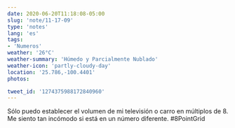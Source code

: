 ```yaml
---
date: 2020-06-20T11:18:08-05:00
slug: 'note/11-17-09'
type: 'notes'
lang: 'es'
tags:
- 'Numeros'
weather: '26°C'
weather-summary: 'Húmedo y Parcialmente Nublado'
weather-icon: 'partly-cloudy-day'
location: '25.786,-100.4401'
photos:

tweet_id: '1274375988172840960'
---
```

Sólo puedo establecer el volumen de mi televisión o carro en múltiplos de 8. Me siento tan incómodo si está en un número diferente.  #8PointGrid